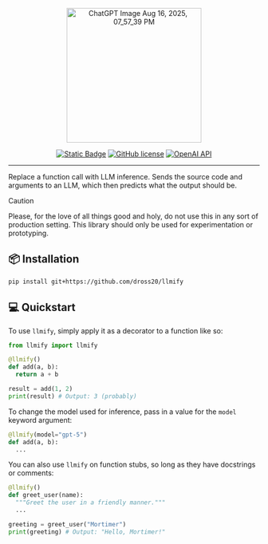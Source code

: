 <p align="center">
  <img width="270" alt="ChatGPT Image Aug 16, 2025, 07_57_39 PM" src="https://github.com/user-attachments/assets/7af38c8f-4cd2-4ad8-9512-9d81c8afa1a8" />
</p>


<div align="center">
  
  <a href="https://www.python.org/">![Static Badge](https://img.shields.io/badge/python-3.9+-pink)</a>
  <a href="https://github.com/dross20/llmify/blob/main/LICENSE">![GitHub license](https://img.shields.io/badge/license-MIT-yellow.svg)</a>
  <a href="https://github.com/openai/openai-python">![OpenAI API](https://img.shields.io/badge/-OpenAI%20API-eee?style=flat-square&logo=openai&logoColor=412991)</a>
 
</div>

---
Replace a function call with LLM inference. Sends the source code and arguments to an LLM, which then predicts what the output should be.

> [!CAUTION]
> Please, for the love of all things good and holy, do not use this in any sort of production setting. This library should only be used for experimentation or prototyping.

## 📦 Installation
```bash
pip install git+https://github.com/dross20/llmify
```
## 💻 Quickstart
To use `llmify`, simply apply it as a decorator to a function like so:
```python
from llmify import llmify

@llmify()
def add(a, b):
  return a + b

result = add(1, 2)
print(result) # Output: 3 (probably)
```
To change the model used for inference, pass in a value for the `model` keyword argument:
```python
@llmify(model="gpt-5")
def add(a, b):
  ...
```
You can also use `llmify` on function stubs, so long as they have docstrings or comments:
```python
@llmify()
def greet_user(name):
  """Greet the user in a friendly manner."""
  ...

greeting = greet_user("Mortimer")
print(greeting) # Output: "Hello, Mortimer!"
```

